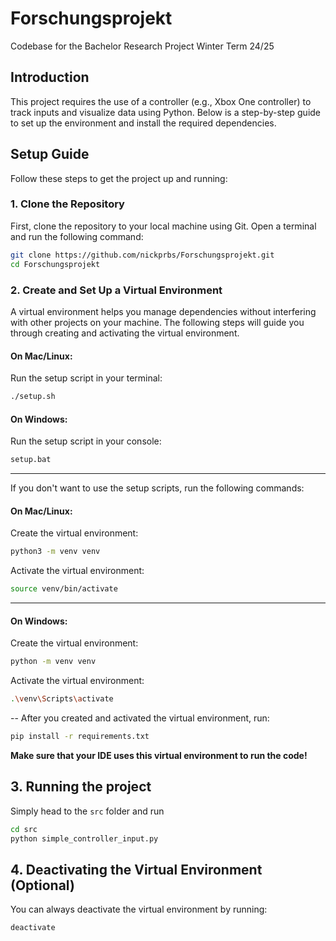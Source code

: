 # Forschungsprojekt
Codebase for the Bachelor Research Project Winter Term 24/25


## Introduction

This project requires the use of a controller (e.g., Xbox One controller) to track inputs and visualize data using Python. Below is a step-by-step guide to set up the environment and install the required dependencies.

## Setup Guide

Follow these steps to get the project up and running:

### 1. Clone the Repository

First, clone the repository to your local machine using Git. Open a terminal and run the following command:

```bash
git clone https://github.com/nickprbs/Forschungsprojekt.git
cd Forschungsprojekt
```
### 2. Create and Set Up a Virtual Environment

A virtual environment helps you manage dependencies without interfering with other projects on your machine. The following steps will guide you through creating and activating the virtual environment.

#### On Mac/Linux:
Run the setup script in your terminal:
```bash
./setup.sh
```

#### On Windows:
Run the setup script in your console:
```bash
setup.bat
```


---

If you don't want to use the setup scripts, run the following commands:


#### On Mac/Linux:
Create the virtual environment:
```bash
python3 -m venv venv
```
Activate the virtual environment:
```bash
source venv/bin/activate
```
---
#### On Windows:
Create the virtual environment:
```bash
python -m venv venv
```
Activate the virtual environment: 
```bash
.\venv\Scripts\activate
```
--
After you created and activated the virtual environment, run: 
```bash
pip install -r requirements.txt
```

**Make sure that your IDE uses this virtual environment to run the code!**

## 3. Running the project
Simply head to the `src` folder and run
```bash
cd src
python simple_controller_input.py
```

## 4. Deactivating the Virtual Environment (Optional)
You can always deactivate the virtual environment by running:
```bash
deactivate
```

